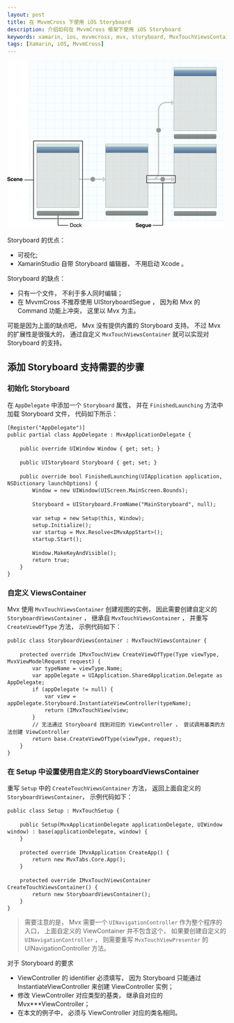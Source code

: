 ```yaml
---
layout: post
title: 在 MvvmCross 下使用 iOS Storyboard
description: 介绍如何在 MvvmCross 框架下使用 iOS Storyboard
keywords: xamarin, ios, mvvmcross, mvx, storyboard, MvxTouchViewsContainer, MvxTouchViewPresenter
tags: [Xamarin, iOS, MvvmCross]
---
```


![Storyboard](/assets/post-images/storyboard.jpg)

Storyboard 的优点：

- 可视化;
- XamarinStudio 自带 Storyboard 编辑器， 不用启动 Xcode 。

Storyboard 的缺点：

- 只有一个文件， 不利于多人同时编辑；
- 在 MvvmCross 不推荐使用 UIStoryboardSegue ， 因为和 Mvx 的 Command 功能上冲突， 这里以 Mvx 为主。

可能是因为上面的缺点吧， Mvx 没有提供内置的 Storyboard 支持。 不过 Mvx 的扩展性是很强大的， 通过自定义 `MvxTouchViewsContainer` 就可以实现对 Storyboard 的支持。

## 添加 Storyboard 支持需要的步骤

### 初始化 Storyboard

在 `AppDelegate` 中添加一个 `Storyboard` 属性， 并在 `FinishedLaunching` 方法中加载 Storyboard 文件， 代码如下所示：

    [Register("AppDelegate")]
    public partial class AppDelegate : MvxApplicationDelegate {

        public override UIWindow Window { get; set; }

        public UIStoryboard Storyboard { get; set; }

        public override bool FinishedLaunching(UIApplication application, NSDictionary launchOptions) {
            Window = new UIWindow(UIScreen.MainScreen.Bounds);

            Storyboard = UIStoryboard.FromName("MainStoryboard", null);

            var setup = new Setup(this, Window);
            setup.Initialize();
            var startup = Mvx.Resolve<IMvxAppStart>();
            startup.Start();

            Window.MakeKeyAndVisible();
            return true;
        }
    }

### 自定义 ViewsContainer

Mvx 使用 `MvxTouchViewsContainer` 创建视图的实例， 因此需要创建自定义的 `StoryboardViewsContainer` ， 继承自 `MvxTouchViewsContainer` ， 并重写 `CreateViewOfType` 方法， 示例代码如下：

    public class StoryboardViewsContainer : MvxTouchViewsContainer {

        protected override IMvxTouchView CreateViewOfType(Type viewType, MvxViewModelRequest request) {
            var typeName = viewType.Name;
            var appDelegate = UIApplication.SharedApplication.Delegate as AppDelegate;
            if (appDelegate != null) {
                var view = appDelegate.Storyboard.InstantiateViewController(typeName);
                return (IMvxTouchView)view;
            }
            // 无法通过 Storyboard 找到对应的 ViewController ， 尝试调用基类的方法创建 ViewController
            return base.CreateViewOfType(viewType, request);
        }
    }

### 在 Setup 中设置使用自定义的 StoryboardViewsContainer

重写 `Setup` 中的 `CreateTouchViewsContainer` 方法， 返回上面自定义的 `StoryboardViewsContainer`， 示例代码如下：

    public class Setup : MvxTouchSetup {

        public Setup(MvxApplicationDelegate applicationDelegate, UIWindow window) : base(applicationDelegate, window) {
        }

        protected override IMvxApplication CreateApp() {
            return new MvxTabs.Core.App();
        }

        protected override IMvxTouchViewsContainer CreateTouchViewsContainer() {
            return new StoryboardViewsContainer();
        }
    }

> 需要注意的是， Mvx 需要一个 `UINavigationController` 作为整个程序的入口， 上面自定义的 ViewContainer 并不包含这个， 如果要创建自定义的 `UINavigationController` ， 则需要重写 `MvxTouchViewPresenter` 的 UINavigationController 方法。

对于 Storyboard 的要求

- ViewController 的 identifier 必须填写， 因为 Storyboard 只能通过 InstantiateViewController 来创建 ViewController 实例；
- 修改 ViewController 对应类型的基类， 继承自对应的 Mvx***ViewController；
- 在本文的例子中， 必须与 ViewController 对应的类名相同。

